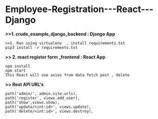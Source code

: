 # Employee-Registration---React---Django

**>>1. crude_example_django_backend : Django App** 
```
>>1. Run using virtualenv  , install requirements.txt
pip3 install -r requirements.txt
```

**>> 2. react register form _frontend : React App**
```
npm install 
npm start
This React will use axios from data fetch post , delete
```

**>> Rest API URL's**
```
path('admin/', admin.site.urls),  
path('register', views.add_user),
path('show',views.show),  
path('update/<int:id>', views.update),  
path('delete/<int:id>', views.destroy),
```
